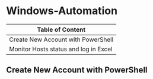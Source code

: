 # Windows-Automation
| Table of Content  |
| ------------- |
| Create New Account with PowerShell |
| Monitor Hosts status and log in Excel |

## Create New Account with PowerShell

